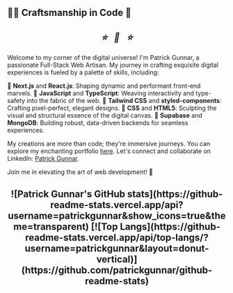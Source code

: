 ## 👨‍💻 Craftsmanship in Code 🎨

<h2 align="center">
  <em>⭐️&nbsp;&nbsp;&nbsp;🧠&nbsp;&nbsp;&nbsp;⭐️</em>
</h2>

Welcome to my corner of the digital universe! I'm Patrick Gunnar, a passionate Full-Stack Web Artisan. My journey in crafting exquisite digital experiences is fueled by a palette of skills, including:

🚀 **Next.js** and **React.js**: Shaping dynamic and performant front-end marvels.
🔮 **JavaScript** and **TypeScript**: Weaving interactivity and type-safety into the fabric of the web.
💅 **Tailwind CSS** and **styled-components**: Crafting pixel-perfect, elegant designs.
🎨 **CSS** and **HTML5**: Sculpting the visual and structural essence of the digital canvas.
🔗 **Supabase** and **MongoDB**: Building robust, data-driven backends for seamless experiences.

My creations are more than code; they're immersive journeys. You can explore my enchanting portfolio [here](https://patrickgunnar.vercel.app/). Let's connect and collaborate on LinkedIn: [Patrick Gunnar](https://www.linkedin.com/in/patrickgunnar/).

Join me in elevating the art of web development! 🌟

<h2 align="center">
  ![Patrick Gunnar's GitHub stats](https://github-readme-stats.vercel.app/api?username=patrickgunnar&show_icons=true&theme=transparent)  [![Top Langs](https://github-readme-stats.vercel.app/api/top-langs/?username=patrickgunnar&layout=donut-vertical)](https://github.com/patrickgunnar/github-readme-stats)
</h2>

